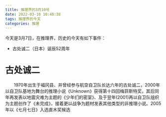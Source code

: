 ```yaml
---
title: 推理界的3月10号
date: 2022-03-10 10:40:38
tags: 推理界的今天
categories: 推理
---
```


今天是3月7日，在推理界，历史的今天有如下事件：

- 古处诚二（日本）诞辰52周年

# 古处诚二
　　1970年出生于褔冈县、并曾经参与航空自卫队长达六年的古处诚二，2000年以自卫队基地为舞台的推理小说《Unknown》获得第十四回梅菲斯特奖，其后同年再发表以地震灾难为主题的《少年们的密室》、及于翌年(2001)再以自卫队组织为主题创作了《未完成》，接着更以战争为题材发表其他类型的非推理小说。2005年以《七月七日》入选直木奖候选

